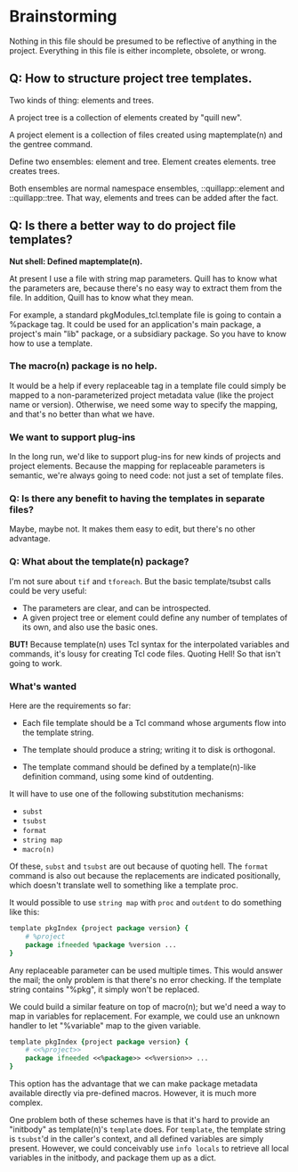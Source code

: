 # Brainstorming

Nothing in this file should be presumed to be reflective of anything
in the project.  Everything in this file is either incomplete, obsolete, 
or wrong.

## Q: How to structure project tree templates.

Two kinds of thing: elements and trees.

A project tree is a collection of elements created by "quill new".

A project element is a collection of files created using 
maptemplate(n) and the gentree command.

Define two ensembles: element and tree.  Element creates elements.
tree creates trees.

Both ensembles are normal namespace ensembles, ::quillapp::element
and ::quillapp::tree.  That way, elements and trees can be added 
after the fact.

## Q: Is there a better way to do project file templates?

**Nut shell: Defined maptemplate(n).**

At present I use a file with string map parameters.  Quill has to know
what the parameters are, because there's no easy way to extract them 
from the file.  In addition, Quill has to know what they mean.  

For example, a standard pkgModules_tcl.template file is going to 
contain a %package tag.  It could be used for an application's main
package,  a project's main "lib" package, or a subsidiary package.
So you have to know how to use a template.  

### The macro(n) package is no help.

It would be a help if every replaceable tag in a template file could
simply be mapped to a non-parameterized project metadata value (like
the project name or version).  Otherwise, we need some way to specify
the mapping, and that's no better than what we have.

### We want to support plug-ins

In the long run, we'd like to support plug-ins for new kinds of 
projects and project elements.  Because the mapping for replaceable
parameters is semantic, we're always going to need code: not just
a set of template files.

### Q: Is there any benefit to having the templates in separate files?

Maybe, maybe not.  It makes them easy to edit, but there's no other
advantage.

### Q: What about the template(n) package?

I'm not sure about `tif` and `tforeach`.  But the basic template/tsubst
calls could be very useful:

* The parameters are clear, and can be introspected.
* A given project tree or element could define any number of templates
  of its own, and also use the basic ones.

**BUT!** Because template(n) uses Tcl syntax for the interpolated variables
and commands, it's lousy for creating Tcl code files.  Quoting Hell!  So
that isn't going to work.

### What's wanted

Here are the requirements so far:

* Each file template should be a Tcl command whose arguments flow into the
  template string.

* The template should produce a string; writing it to disk is orthogonal.

* The template command should be defined by a template(n)-like
  definition command, using some kind of outdenting.

It will have to use one of the following substitution mechanisms:

* `subst`
* `tsubst`
* `format`
* `string map`
* `macro(n)`

Of these, `subst` and `tsubst` are out because of quoting hell.  The 
`format` command is also out because the replacements are indicated
positionally, which doesn't translate well to something like a template
proc.

It would possible to use `string map` with `proc` and `outdent` to do 
something like this:

```Tcl
template pkgIndex {project package version} {
    # %project
    package ifneeded %package %version ...
}
```

Any replaceable parameter can be used multiple times.  This would
answer the mail; the only problem is that there's no error checking.
If the template string contains "%pkg", it simply won't be replaced.

We could build a similar feature on top of macro(n); but we'd need a
way to map in variables for replacement.  For example, we could use
an unknown handler to let "%variable" map to the given variable.

```Tcl
template pkgIndex {project package version} {
    # <<%project>>
    package ifneeded <<%package>> <<%version>> ...
}
```

This option has the advantage that we can make package metadata
available directly via pre-defined macros. However, it is much more
complex.

One problem both of these schemes have is that it's hard to provide an 
"initbody" as template(n)'s `template` does.  For `template`, the template
string is `tsubst`'d in the caller's context, and all defined variables 
are simply present.  However, we could conceivably use `info locals` to
retrieve all local variables in the initbody, and package them up as a
dict.



